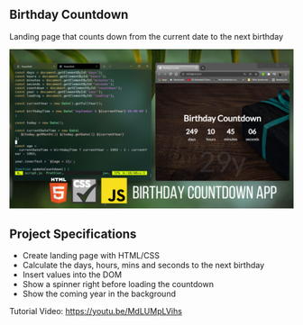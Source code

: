 ## Birthday Countdown

Landing page that counts down from the current date to the next birthday

![Preview](screenshot.png?raw=true)

## Project Specifications

- Create landing page with HTML/CSS
- Calculate the days, hours, mins and seconds to the next birthday
- Insert values into the DOM
- Show a spinner right before loading the countdown
- Show the coming year in the background

Tutorial Video: https://youtu.be/MdLUMpLVihs

